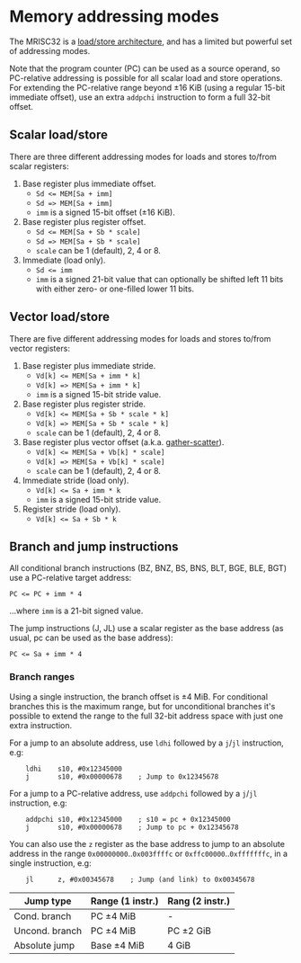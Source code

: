 # Memory addressing modes

The MRISC32 is a [load/store architecture](https://en.wikipedia.org/wiki/Load/store_architecture), and has a limited but powerful set of addressing modes.

Note that the program counter (PC) can be used as a source operand, so PC-relative addressing is possible for all scalar load and store operations. For extending the PC-relative range beyond ±16 KiB (using a regular 15-bit immediate offset), use an extra `addpchi` instruction to form a full 32-bit offset.

## Scalar load/store

There are three different addressing modes for loads and stores to/from scalar registers:

1. Base register plus immediate offset.
   - `Sd <= MEM[Sa + imm]`
   - `Sd => MEM[Sa + imm]`
   - `imm` is a signed 15-bit offset (±16 KiB).
2. Base register plus register offset.
   - `Sd <= MEM[Sa + Sb * scale]`
   - `Sd => MEM[Sa + Sb * scale]`
   - `scale` can be 1 (default), 2, 4 or 8.
3. Immediate (load only).
   - `Sd <= imm`
   - `imm` is a signed 21-bit value that can optionally be shifted left 11 bits with either zero- or one-filled lower 11 bits.


## Vector load/store

There are five different addressing modes for loads and stores to/from vector registers:

1. Base register plus immediate stride.
   - `Vd[k] <= MEM[Sa + imm * k]`
   - `Vd[k] => MEM[Sa + imm * k]`
   - `imm` is a signed 15-bit stride value.
2. Base register plus register stride.
   - `Vd[k] <= MEM[Sa + Sb * scale * k]`
   - `Vd[k] => MEM[Sa + Sb * scale * k]`
   - `scale` can be 1 (default), 2, 4 or 8.
3. Base register plus vector offset (a.k.a. [gather-scatter](https://en.wikipedia.org/wiki/Gather-scatter_%28vector_addressing%29)).
   - `Vd[k] <= MEM[Sa + Vb[k] * scale]`
   - `Vd[k] => MEM[Sa + Vb[k] * scale]`
   - `scale` can be 1 (default), 2, 4 or 8.
4. Immediate stride (load only).
   - `Vd[k] <= Sa + imm * k`
   - `imm` is a signed 15-bit stride value.
5. Register stride (load only).
   - `Vd[k] <= Sa + Sb * k`


## Branch and jump instructions

All conditional branch instructions (BZ, BNZ, BS, BNS, BLT, BGE, BLE, BGT) use a PC-relative target address:

`PC <= PC + imm * 4`

...where `imm` is a 21-bit signed value.

The jump instructions (J, JL) use a scalar register as the base address (as usual, pc can be used as the base address):

`PC <= Sa + imm * 4`

### Branch ranges

Using a single instruction, the branch offset is ±4 MiB. For conditional branches this is the maximum range, but for unconditional branches it's possible to extend the range to the full 32-bit address space with just one extra instruction.

For a jump to an absolute address, use `ldhi` followed by a `j`/`jl` instruction, e.g:

```
    ldhi    s10, #0x12345000
    j       s10, #0x00000678    ; Jump to 0x12345678
```

For a jump to a PC-relative address, use `addpchi` followed by a `j`/`jl` instruction, e.g:

```
    addpchi s10, #0x12345000    ; s10 = pc + 0x12345000
    j       s10, #0x00000678    ; Jump to pc + 0x12345678
```

You can also use the `z` register as the base address to jump to an absolute address in the range `0x00000000`..`0x003ffffc` or `0xffc00000`..`0xfffffffc`, in a single instruction, e.g:

```
    jl      z, #0x00345678    ; Jump (and link) to 0x00345678
```

| Jump type | Range (1 instr.) | Rang (2 instr.) |
|---|---|---|
| Cond. branch | PC ±4 MiB | - |
| Uncond. branch | PC ±4 MiB | PC ±2 GiB |
| Absolute jump | Base ±4 MiB | 4 GiB |


